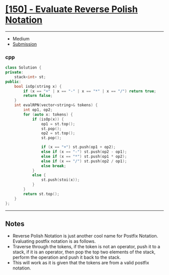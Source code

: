 # [[150] - Evaluate Reverse Polish Notation](https://leetcode.com/problems/evaluate-reverse-polish-notation)

---

- Medium
- [Submission](https://leetcode.com/problems/evaluate-reverse-polish-notation/submissions/882388329/)

### cpp
```cpp
class Solution {
private:
    stack<int> st;
public:
    bool isOp(string x) {
        if (x == "+" | x == "-" | x == "*" | x == "/") return true;
        return false;
    }
    int evalRPN(vector<string>& tokens) {
        int op1, op2;
        for (auto x: tokens) {
            if (isOp(x)) {
                op1 = st.top();
                st.pop();
                op2 = st.top();
                st.pop();

                if (x == "+") st.push(op1 + op2);
                else if (x == "-") st.push(op2 - op1);
                else if (x == "*") st.push(op1 * op2);
                else if (x == "/") st.push(op2 / op1);
                else break;
            }
            else {
                st.push(stoi(x));
            }
        }
        return st.top();
    }
};
```

---

## Notes

- Reverse Polish Notation is just another cool name for Postfix Notation. Evaluating postfix notation is as follows.
- Traverse through the tokens, if the token is not an operator, push it to a stack, if it is an operator, then pop the top two elements of the stack, perform the operation and push it back to the stack.
- This will work as it is given that the tokens are from a valid postfix notation.
